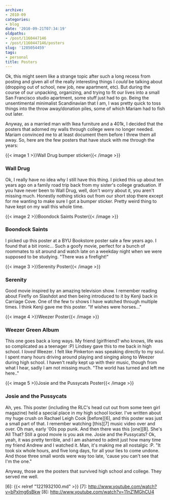 ```yaml
---
archive:
- 2010-09
categories:
- blog
date: '2010-09-21T07:34:19'
oldpaths:
- /post/1160447146
- /post/1160447146/posters
slug: '1285054459'
tags:
- personal
title: Posters
---
```


Ok, this might seem like a strange topic after such a long recess from
posting and given all of the really interesting things I *could* be
talking about (dropping out of school, new job, new apartment, etc). But
during the course of our unpacking, organizing, and trying to fit our
lives into a small San Francisco studio apartment, some stuff just had to
go. Being the unsentimental minimalist Scandinavian that I am, I was
pretty quick to toss things into the throw away/donation piles, some of
which Mariam had to fish out later.

Anyway, as a married man with Ikea furniture and a 401k, I decided that
the posters that adorned my walls through college were no longer needed.
Mariam convinced me to at least document them before I threw them all
away. So, here are the few posters that have stuck with me through the
years:

{{< image 1 >}}Wall Drug bumper sticker{{< /image >}}

### Wall Drug

Ok, I really have no idea why I still have this thing.  I picked this up
about ten years ago on a family road trip back from my sister's college
graduation.  If you have never been to Wall Drug, well, don't worry about
it, you aren't missing much.  Honestly nothing sticks out from our short
stop there except for me wanting to make sure I got a bumper sticker.
Pretty weird thing to have kept on my wall this whole time.

{{< image 2 >}}Boondock Saints Poster{{< /image >}}

### Boondock Saints

I picked up this poster at a BYU Bookstore poster sale a few years ago.
I found that a bit ironic... Such a goofy movie, perfect for a bunch of
roommates to sit around and watch late on a weekday night when we were
supposed to be studying. "There was a firefight!"

{{< image 3 >}}Serenity Poster{{< /image >}}

### Serenity

Good movie inspired by an amazing television show.  I remember reading
about Firefly on Slashdot and then being introduced to it by Kenji back in
Carriage Cove.  One of the few tv shows I have watched through multiple
times.  I think Kenji gave me this poster. "If wishes were horses..."

{{< image 4 >}}Weezer Poster{{< /image >}}

### Weezer Green Album

This one goes back a long ways.  My friend (girlfriend? who knows, life
was so complicated as a teenager :P) Lindsey gave this to me back in high
school. I *loved* Weezer.  I felt like Pinkerton was speaking directly to
my soul.  I spent many hours driving around playing and singing along to
Weezer during high school.  I haven't really kept up with their music,
though from what I hear, sadly I am not missing much. "The world has
turned and left me here.."

{{< image 5 >}}Josie and the Pussycats Poster{{< /image >}}

### Josie and the Pussycats

Ah, yes.  This poster (including the RLC's head cut out from some teen
girl magazine) held a special place in my high school locker.  I've
written about my huge crush on Rachael Leigh Cook [before][6], and this
poster was just a small part of that.  I remember watching [this][7]
music video over and over.  Oh man, early '00s pop punk.  And then there
was this [one][8]. She's All That? Still a good movie is you ask me.
Josie and the Pussycats? Ok, yeah, it was pretty terrible, and I am
ashamed to admit just how many time my friend Andrew and I watched it.
Man, it's making me all nostalgic :P. "It took six whole hours, and five
long days, for all your lies to come undone. And those three small words
were way too late, 'cause you can't see that I'm the one."

Anyway, those are the posters that survived high school and college. They
served me well.

[6]: {{< relref "1221932100.md" >}}
[7]: http://www.youtube.com/watch?v=bPxlmg6sBkw
[8]: http://www.youtube.com/watch?v=11nZ1MGhCU4

